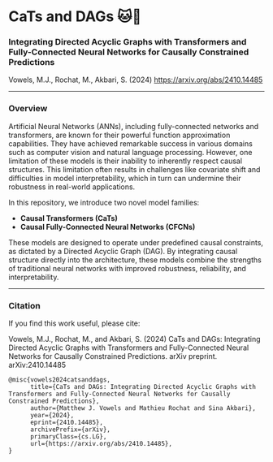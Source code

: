 # CaTs and DAGs 🐱🐶

### Integrating Directed Acyclic Graphs with Transformers and Fully-Connected Neural Networks for Causally Constrained Predictions

Vowels, M.J., Rochat, M., Akbari, S. (2024)  https://arxiv.org/abs/2410.14485

---

### Overview

Artificial Neural Networks (ANNs), including fully-connected networks and transformers, are known for their powerful function approximation capabilities. They have achieved remarkable success in various domains such as computer vision and natural language processing. However, one limitation of these models is their inability to inherently respect causal structures. This limitation often results in challenges like covariate shift and difficulties in model interpretability, which in turn can undermine their robustness in real-world applications.

In this repository, we introduce two novel model families:  
- **Causal Transformers (CaTs)**  
- **Causal Fully-Connected Neural Networks (CFCNs)**

These models are designed to operate under predefined causal constraints, as dictated by a Directed Acyclic Graph (DAG). By integrating causal structure directly into the architecture, these models combine the strengths of traditional neural networks with improved robustness, reliability, and interpretability.

---


### Citation

If you find this work useful, please cite:

Vowels, M.J., Rochat, M., and Akbari, S. (2024) CaTs and DAGs: Integrating Directed Acyclic Graphs with Transformers and Fully-Connected Neural Networks for Causally Constrained Predictions. arXiv preprint. arXiv:2410.14485


```
@misc{vowels2024catsanddags,
      title={CaTs and DAGs: Integrating Directed Acyclic Graphs with Transformers and Fully-Connected Neural Networks for Causally Constrained Predictions}, 
      author={Matthew J. Vowels and Mathieu Rochat and Sina Akbari},
      year={2024},
      eprint={2410.14485},
      archivePrefix={arXiv},
      primaryClass={cs.LG},
      url={https://arxiv.org/abs/2410.14485}, 
}
```